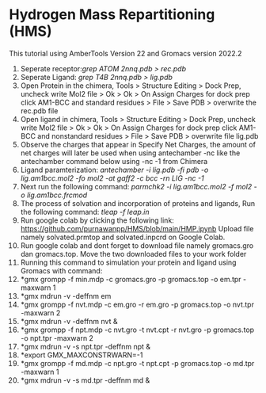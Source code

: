 # Hydrogen Mass Repartitioning (HMS)
This tutorial using AmberTools Version 22 and Gromacs version 2022.2
1. Seperate receptor:*grep ATOM 2nnq.pdb > rec.pdb*
2. Seperate Ligand: *grep T4B 2nnq.pdb > lig.pdb*
3. Open Protein in the chimera, Tools > Structure Editing > Dock Prep, uncheck write Mol2 file > Ok > Ok > On Assign Charges for dock prep click AM1-BCC and standard residues > File > Save PDB > overwrite the rec.pdb file
4. Open ligand in chimera, Tools > Structure Editing > Dock Prep, uncheck write Mol2 file > Ok > Ok > On Assign Charges for dock prep click AM1-BCC and nonstandard residues > File > Save PDB > overwrite file lig.pdb
5. Observe the charges that appear in Specify Net Charges, the amount of net charges will later be used when using antechamber -nc like the antechamber command below using -nc -1 from Chimera
6. Ligand paramterization:
*antechamber -i lig.pdb -fi pdb -o lig.am1bcc.mol2 -fo mol2 -at gaff2 -c bcc -rn LIG -nc -1*
7. Next run the following command: *parmchk2 -i lig.am1bcc.mol2 -f mol2 -o lig.am1bcc.frcmod*
8. The process of solvation and incorporation of proteins and ligands, Run the following command: *tleap -f leap.in*
9. Run google colab by clicking the following link: https://github.com/purnawanpp/HMS/blob/main/HMP.ipynb
Upload file namely solvated.prmtop and solvated.inpcrd on Google Colab.
10. Run google colab and dont forget to download file namely gromacs.gro dan gromacs.top. Move the two downloaded files to your work folder
11. Running this command to simulation your protein and ligand using Gromacs with command:
12. *gmx grompp -f min.mdp -c gromacs.gro -p gromacs.top -o em.tpr -maxwarn 1
13. *gmx mdrun -v -deffnm em
14. *gmx grompp -f nvt.mdp -c em.gro -r em.gro -p gromacs.top -o nvt.tpr -maxwarn 2
15. *gmx mdrun -v -deffnm nvt &
16. *gmx grompp -f npt.mdp -c nvt.gro -t nvt.cpt -r nvt.gro -p gromacs.top -o npt.tpr -maxwarn 2
17. *gmx mdrun -v -s npt.tpr -deffnm npt &
18. *export GMX_MAXCONSTRWARN=-1
19. *gmx grompp -f md.mdp -c npt.gro -t npt.cpt -p gromacs.top -o md.tpr -maxwarn 1
20. *gmx mdrun -v -s md.tpr -deffnm md &
